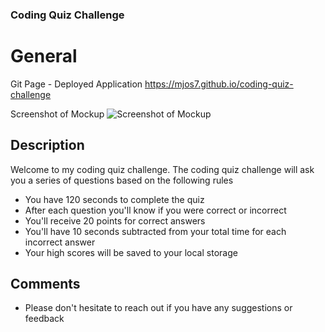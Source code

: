 ### Coding Quiz Challenge

# General

Git Page - Deployed Application
https://mjos7.github.io/coding-quiz-challenge

Screenshot of Mockup
![Screenshot of Mockup](.assets/images/04-web-apis-homework-demo.gif)

## Description

Welcome to my coding quiz challenge.
The coding quiz challenge will ask you a series of questions based on the following rules

- You have 120 seconds to complete the quiz
- After each question you'll know if you were correct or incorrect
- You'll receive 20 points for correct answers
- You'll have 10 seconds subtracted from your total time for each incorrect answer
- Your high scores will be saved to your local storage

## Comments

- Please don't hesitate to reach out if you have any suggestions or feedback
